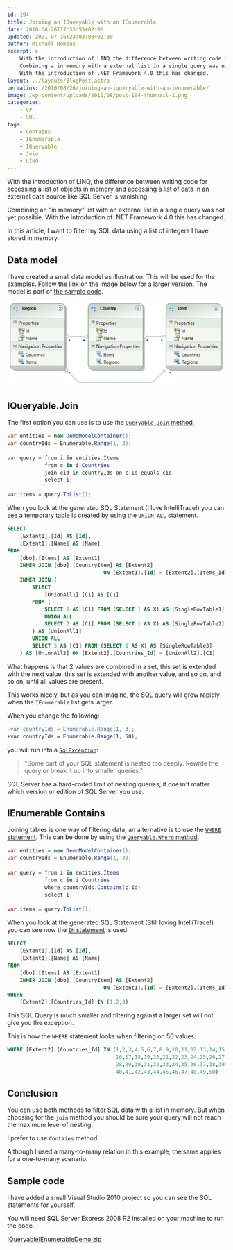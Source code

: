 ```yaml
---
id: 194
title: Joining an IQueryable with an IEnumerable
date: 2010-08-26T17:33:55+02:00
updated: 2021-07-16T23:03:08+02:00
author: Michaël Hompus
excerpt: >
    With the introduction of LINQ the difference between writing code for accessing a lists of objects in memory and accessing a list of data in an external data source like SQL is vanishing.
    Combining a in memory with a external list in a single query was not yet possible.
    With the introduction of .NET Framework 4.0 this has changed.
layout: ../layouts/BlogPost.astro
permalink: /2010/08/26/joining-an-iqueryable-with-an-ienumerable/
image: /wp-content/uploads/2010/08/post-194-thumnail-1.png
categories:
    - C#
    - SQL
tags:
    - Contains
    - IEnumerable
    - IQueryable
    - Join
    - LINQ
---
```


With the introduction of LINQ, the difference between writing code for accessing a list of objects in memory and accessing a list of data in an external data source like SQL Server is vanishing.

Combining an "in memory" list with an external list in a single query was not yet possible.
With the introduction of .NET Framework 4.0 this has changed.

In this article, I want to filter my SQL data using a list of integers I have stored in memory.

<!--more-->

## Data model

I have created a small data model as illustration. This will be used for the examples.
Follow the link on the image below for a larger version.
The model is part of [the sample code](/wp-content/uploads/2010/08/IQueryableIEnumerableDemo.zip).

![Visual representation of the data model as described above.](/wp-content/uploads/2010/08/data-model.png "Data model")

## IQueryable.Join

The first option you can use is to use the [`Queryable.Join` method](https://learn.microsoft.com/dotnet/api/system.linq.queryable.join?view=netframework-4.0#overloads).

```csharp
var entities = new DemoModelContainer();
var countryIds = Enumerable.Range(1, 3);

var query = from i in entities.Items
            from c in i.Countries
            join cid in countryIds on c.Id equals cid
            select i;

var items = query.ToList();
```

When you look at the generated SQL Statement (I love IntelliTrace!) you can see a temporary table is created by using the [`UNION ALL` statement](https://learn.microsoft.com/sql/t-sql/language-elements/set-operators-union-transact-sql?view=sql-server-2016).

```sql
SELECT
    [Extent1].[Id] AS [Id],
    [Extent1].[Name] AS [Name]
FROM
    [dbo].[Items] AS [Extent1]
    INNER JOIN [dbo].[CountryItem] AS [Extent2]
                               ON [Extent1].[Id] = [Extent2].[Items_Id]
    INNER JOIN (
        SELECT
            [UnionAll1].[C1] AS [C1]
        FROM (
            SELECT 1 AS [C1] FROM (SELECT 1 AS X) AS [SingleRowTable1]
            UNION ALL
            SELECT 2 AS [C1] FROM (SELECT 1 AS X) AS [SingleRowTable2]
        ) AS [UnionAll1]
        UNION ALL
        SELECT 3 AS [C1] FROM (SELECT 1 AS X) AS [SingleRowTable3]
    ) AS [UnionAll2] ON [Extent2].[Countries_Id] = [UnionAll2].[C1]
```

What happens is that 2 values are combined in a set, this set is extended with the next value,
this set is extended with another value, and so on, and so on, until all values are present.

This works nicely, but as you can imagine, the SQL query will grow rapidly when the `IEnumerable` list gets larger.

When you change the following:

```diff
-var countryIds = Enumerable.Range(1, 3);
+var countryIds = Enumerable.Range(1, 50);
```

you will run into a [`SqlException`](https://learn.microsoft.com/dotnet/api/system.data.sqlclient.sqlexception?view=netframework-4.0):

> "Some part of your SQL statement is nested too deeply. Rewrite the query or break it up into smaller queries."

SQL Server has a hard-coded limit of nesting queries; it doesn't matter which version or edition of SQL Server you use.

## IEnumerable Contains

Joining tables is one way of filtering data, an alternative is to use the [`WHERE` statement](https://learn.microsoft.com/sql/t-sql/queries/where-transact-sql?view=sql-server-2016).
This can be done by using the [`Queryable.Where` method](https://learn.microsoft.com/dotnet/api/system.linq.queryable.where?view=netframework-4.0#overloads).

```csharp
var entities = new DemoModelContainer();
var countryIds = Enumerable.Range(1, 3);

var query = from i in entities.Items
            from c in i.Countries
            where countryIds.Contains(c.Id)
            select i;

var items = query.ToList();
```

When you look at the generated SQL Statement (Still loving IntelliTrace!) you can see now the [`IN` statement](https://learn.microsoft.com/sql/t-sql/language-elements/in-transact-sqlview=sql-server-2016) is used.

```sql
SELECT
    [Extent1].[Id] AS [Id],
    [Extent1].[Name] AS [Name]
FROM
    [dbo].[Items] AS [Extent1]
    INNER JOIN [dbo].[CountryItem] AS [Extent2]
                               ON [Extent1].[Id] = [Extent2].[Items_Id]
WHERE
    [Extent2].[Countries_Id] IN (1,2,3)
```

This SQL Query is much smaller and filtering against a larger set will not give you the exception.

This is how the `WHERE` statement looks when filtering on 50 values:

```sql
WHERE [Extent2].[Countries_Id] IN (1,2,3,4,5,6,7,8,9,10,11,12,13,14,15,
                                   16,17,18,19,20,21,22,23,24,25,26,27,
                                   28,29,30,31,32,33,34,35,36,37,38,39,
                                   40,41,42,43,44,45,46,47,48,49,50)
```

## Conclusion

You can use both methods to filter SQL data with a list in memory.
But when choosing for the `join` method you should be sure your query will not reach the maximum level of nesting.

I prefer to use `Contains` method.

Although I used a many-to-many relation in this example, the same applies for a one-to-many scenario.

## Sample code

I have added a small Visual Studio 2010 project so you can see the SQL statements for yourself.

You will need SQL Server Express 2008 R2 installed on your machine to run the code.

[IQueryableIEnumerableDemo.zip](/wp-content/uploads/2010/08/IQueryableIEnumerableDemo.zip)
